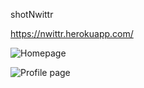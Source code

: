 shotNwittr

https://nwittr.herokuapp.com/

![Homepage](https://raw.githubusercontent.com/Nathn/Nwittr/master/screenshot-home.jpg)

![Profile page](https://raw.githubusercontent.com/Nathn/Nwittr/master/screenshot-profile.jpg)
